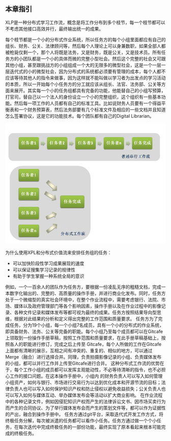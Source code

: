 ## 本章指引


XLP是一种分布式学习工作流，概念是将工作分布到多个枝节，每一个枝节都可以不考虑其他接口高效并行，最终输出统一的成果。

每个枝节都是一个小的分布式作业系统，所以任务方的每个小组里面都应有自己的组长、财务、公关、法律顾问等，然后每个人理论上可以身兼数职，如果全部人都被枪毙仅剩一个，那个人将既是法务，又是财务，既是公关，又是技术员。所有任务方的小团队都是一个小的具体而微的完整小型社会。然后这个完整的社会又可跟其他小组，甚至跟挑战方的小组组成一个大的无限多的微型社会，这是一个一层一层迭代式的小的微型社会，因为分布式的系统都必须要有管理的成本，每个人都不应该等待其他人的指令来做事，因为这样就不能叫做以学习者为出发点的学习活动的本质，所以一开始每个小任务方的分工就应该从组长、法官、法务部、公关等方面来展开。其实每一个小的任务组都具有完备的功能，他能替自己的小组写预算，打官司，替自己以一个法人的身份设立一个小的完整组织，这个组织有一些基本功能。然后每一项工作的人员都有自己的标准工具。比如说财务人员要有一个得益平衡表和一个财务预算表，然后法务部要有几个标准文件及相应的一些文档并且知道怎么签署协议，这是它的功能技术。每个团队都有自己的Digital Librarian。

![0](../assets/execution/overview/compare.jpg)

为什么使用XPL和分布式价值流来安排任务组的任务：
* 可以加快阶段性学习成果展现的速度
* 可以保证搜集学习记录的规律性
* 有助于学生掌握一种系统全局的意识


例如，一个一百余人的团队作为任务方，要根据一份凌乱无序的粗糙文档，完成一本数字化输出的、完整的、高质量的操作手册，并进行商业化发布。同时，任务方处于一个微缩型的真实社会环境中，在整个作业流程中，需要考虑银行、法院、市场、媒体以及政府管理部门等各个影响因素，操作手册以及在作业过程中的影像记录、各种文件记录和媒体发布等都可视为最终的成果。任务方按照结果导向型思维，根据对此结果的分析和定义得出完整的工作范围和质量要求。
    任务方为了完成任务，分为19个小组，每一个小组7名成员，具有一个小的分布式的作业系统，即具备财务、法务、公关等完备的职能。每个小组乃至每个成员都可以在Gitcafe上领取到一份操作手册草稿，按照工作范围和质量要求，在此手册草稿基础上，按照各人的职能进行修订，完成之后上传至 Gitcafe，每个人所做的工作在Gitcafe上面都有清晰的展示，互相之间有冲突的、重复的、相似的地方，可以通过Merge（融合）进行选择合并。同理，负责拍摄影像记录的小组、负责媒体发布的小组，都可以并行工作并上传至Gitcafe进行合并。
    这种分布式工作流的优势在于，每个工作小组的成员都可以发挥主观能动性，不必等待清晰的指令，也不必担心工作的接口问题。在这本操作手册中，小组内 的财务负责人可以写入如何管理小组资产，如何与银行、市场进行交易行为以达到优化成本和开源节流的目标；法律负责人也可以写入如何保护知识产权和防止侵权以避免收益损失；公关负责人也可以写入如何与媒体互动、举办媒体发布会等活动以扩大商业影响。
    在作业流程中的各种记录文件，例如因侵犯知识产权而产生的法律诉讼文书、因市场买卖行为而产生的合同协议、为了举行媒体发布会而产生的策划文件等，都可以作为证据性的产出，融合到操作手册中。
    任务方通过git平台，采取迭代式开发工作方式，将终极任务分解，每次被派遣的任务都可以看作小任务。任务方通过做一个个小任务，在每次迭代中完成终极任务的一部份功能，最终实现了原本看起来根本可能完成的终极任务。
